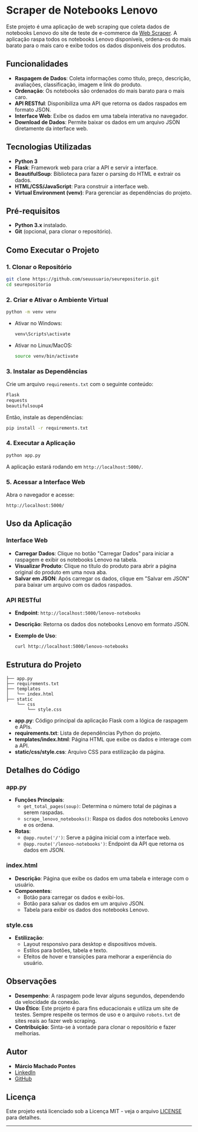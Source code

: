 # Scraper de Notebooks Lenovo

Este projeto é uma aplicação de web scraping que coleta dados de notebooks Lenovo do site de teste de e-commerce da [Web Scraper](https://webscraper.io/test-sites/e-commerce/static/computers/laptops). A aplicação raspa todos os notebooks Lenovo disponíveis, ordena-os do mais barato para o mais caro e exibe todos os dados disponíveis dos produtos.

## Funcionalidades

- **Raspagem de Dados**: Coleta informações como título, preço, descrição, avaliações, classificação, imagem e link do produto.
- **Ordenação**: Os notebooks são ordenados do mais barato para o mais caro.
- **API RESTful**: Disponibiliza uma API que retorna os dados raspados em formato JSON.
- **Interface Web**: Exibe os dados em uma tabela interativa no navegador.
- **Download de Dados**: Permite baixar os dados em um arquivo JSON diretamente da interface web.

## Tecnologias Utilizadas

- **Python 3**
- **Flask**: Framework web para criar a API e servir a interface.
- **BeautifulSoup**: Biblioteca para fazer o parsing do HTML e extrair os dados.
- **HTML/CSS/JavaScript**: Para construir a interface web.
- **Virtual Environment (venv)**: Para gerenciar as dependências do projeto.

## Pré-requisitos

- **Python 3.x** instalado.
- **Git** (opcional, para clonar o repositório).

## Como Executar o Projeto

### 1. Clonar o Repositório

```bash
git clone https://github.com/seuusuario/seurepositorio.git
cd seurepositorio
```

### 2. Criar e Ativar o Ambiente Virtual

```bash
python -m venv venv
```

- Ativar no Windows:

  ```bash
  venv\Scripts\activate
  ```

- Ativar no Linux/MacOS:

  ```bash
  source venv/bin/activate
  ```

### 3. Instalar as Dependências

Crie um arquivo `requirements.txt` com o seguinte conteúdo:

```txt
Flask
requests
beautifulsoup4
```

Então, instale as dependências:

```bash
pip install -r requirements.txt
```

### 4. Executar a Aplicação

```bash
python app.py
```

A aplicação estará rodando em `http://localhost:5000/`.

### 5. Acessar a Interface Web

Abra o navegador e acesse:

```
http://localhost:5000/
```

## Uso da Aplicação

### Interface Web

- **Carregar Dados**: Clique no botão "Carregar Dados" para iniciar a raspagem e exibir os notebooks Lenovo na tabela.
- **Visualizar Produto**: Clique no título do produto para abrir a página original do produto em uma nova aba.
- **Salvar em JSON**: Após carregar os dados, clique em "Salvar em JSON" para baixar um arquivo com os dados raspados.

### API RESTful

- **Endpoint**: `http://localhost:5000/lenovo-notebooks`
- **Descrição**: Retorna os dados dos notebooks Lenovo em formato JSON.
- **Exemplo de Uso**:

  ```bash
  curl http://localhost:5000/lenovo-notebooks
  ```

## Estrutura do Projeto

```
├── app.py
├── requirements.txt
├── templates
│   └── index.html
├── static
    └── css
        └── style.css
```

- **app.py**: Código principal da aplicação Flask com a lógica de raspagem e APIs.
- **requirements.txt**: Lista de dependências Python do projeto.
- **templates/index.html**: Página HTML que exibe os dados e interage com a API.
- **static/css/style.css**: Arquivo CSS para estilização da página.

## Detalhes do Código

### app.py

- **Funções Principais**:
  - `get_total_pages(soup)`: Determina o número total de páginas a serem raspadas.
  - `scrape_lenovo_notebooks()`: Raspa os dados dos notebooks Lenovo e os ordena.
- **Rotas**:
  - `@app.route('/')`: Serve a página inicial com a interface web.
  - `@app.route('/lenovo-notebooks')`: Endpoint da API que retorna os dados em JSON.

### index.html

- **Descrição**: Página que exibe os dados em uma tabela e interage com o usuário.
- **Componentes**:
  - Botão para carregar os dados e exibi-los.
  - Botão para salvar os dados em um arquivo JSON.
  - Tabela para exibir os dados dos notebooks Lenovo.

### style.css

- **Estilização**:
  - Layout responsivo para desktop e dispositivos móveis.
  - Estilos para botões, tabela e texto.
  - Efeitos de hover e transições para melhorar a experiência do usuário.

## Observações

- **Desempenho**: A raspagem pode levar alguns segundos, dependendo da velocidade da conexão.
- **Uso Ético**: Este projeto é para fins educacionais e utiliza um site de testes. Sempre respeite os termos de uso e o arquivo `robots.txt` de sites reais ao fazer web scraping.
- **Contribuição**: Sinta-se à vontade para clonar o repositório e fazer melhorias.

## Autor

- **Márcio Machado Pontes**
- [LinkedIn](https://www.linkedin.com/in/marcio-machado-pontes-2a2661137)
- [GitHub](https://github.com/marcinhojazz)

## Licença

Este projeto está licenciado sob a Licença MIT - veja o arquivo [LICENSE](LICENSE) para detalhes.

---
